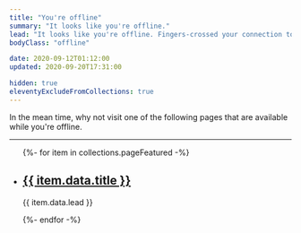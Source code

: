 ```yaml
---
title: "You're offline"
summary: "It looks like you're offline."
lead: "It looks like you're offline. Fingers-crossed your connection to the internet will be sorted out soon."
bodyClass: "offline"

date: 2020-09-12T01:12:00
updated: 2020-09-20T17:31:00

hidden: true
eleventyExcludeFromCollections: true
---
```


In the mean time, why not visit one of the following pages that are available while you're offline.

---

<ul class="[ wrapper flow ]">
  {%- for item in collections.pageFeatured -%}
    <li>
      <article>
        <h2><a href="{{ item.url | pretty }}">{{ item.data.title }}</a></h2>
        <p>{{ item.data.lead }}</p>
      </article>
    </li>
  {%- endfor -%}
</ul>
